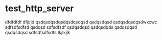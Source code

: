 # test_http_server
dfdfdfdf
dfjdjd
qsdqsdqsdqsdqsdqsdqsd
qsdqsdqsd
qsdqsdqsdqsdwxcwc
sdfsdfsdfsd
qsdqsd
sdfsdfsdf
qsdqsdqsd
qsdqsdqds
qsdqsdqsd
qsdqsdqsd
sdfsdfsdfsdfs
lkjlkjlk
